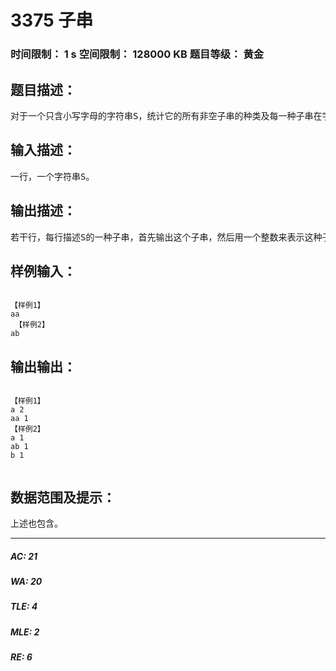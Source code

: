 # 3375 子串   
### 时间限制： 1 s     空间限制： 128000 KB     题目等级： 黄金  
## 题目描述：  

<pre>
对于一个只含小写字母的字符串S，统计它的所有非空子串的种类及每一种子串在字符串S的所有子串中出现了多少次。
</pre>
  
  
## 输入描述：  

<pre>
一行，一个字符串S。
</pre>
  
  
## 输出描述：  

<pre>
若干行，每行描述S的一种子串，首先输出这个子串，然后用一个整数来表示这种子串在字符串S的所有子串中出现了多少次。所有子串按字典序排序。输入数据保证输出时的字串种类数目不超过10,000个。
</pre>
  
  
## 样例输入：  

<pre><code>
【样例1】
aa
 【样例2】 
ab
</code></pre>
  
  
## 输出输出：  

<pre><code>
【样例1】
a 2
aa 1
【样例2】
a 1  
ab 1  
b 1
 
</code></pre>
  
  
## 数据范围及提示：  

<pre>
上述也包含。
</pre>
  
  
***  

##### AC: 21  
##### WA: 20  
##### TLE: 4  
##### MLE: 2  
##### RE: 6  
